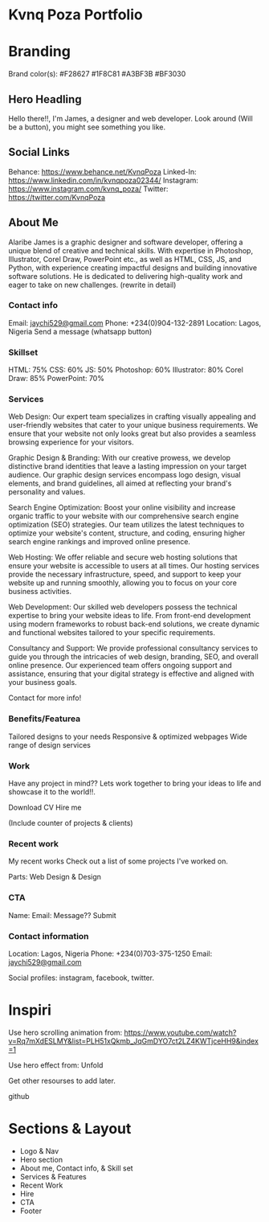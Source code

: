 # Kvnq Poza Portfolio

# Branding

Brand color(s):
#F28627
#1F8C81
#A3BF3B
#BF3030

## Hero Headling

Hello there!!, I'm James, a designer and web developer.
Look around (Will be a button), you might see something you like.

## Social Links

Behance: https://www.behance.net/KvnqPoza
Linked-In: https://www.linkedin.com/in/kvnqpoza02344/
Instagram: https://www.instagram.com/kvnq_poza/
Twitter: https://twitter.com/KvnqPoza

## About Me

Alaribe James is a graphic designer and software developer, offering a unique blend of creative and technical skills. With expertise in Photoshop, Illustrator, Corel Draw, PowerPoint etc., as well as HTML, CSS, JS, and Python, with experience creating impactful designs and building innovative software solutions.
He is dedicated to delivering high-quality work and eager to take on new challenges. (rewrite in detail)

### Contact info

Email: jaychi529@gmail.com
Phone: +234(0)904-132-2891
Location: Lagos, Nigeria
Send a message (whatsapp button)

### Skillset

HTML: 75%
CSS: 60%
JS: 50%
Photoshop: 60%
Illustrator: 80%
Corel Draw: 85%
PowerPoint: 70%

### Services

Web Design:
Our expert team specializes in crafting visually appealing and user-friendly websites that cater to your unique business requirements. We ensure that your website not only looks great but also provides a seamless browsing experience for your visitors.

Graphic Design & Branding:
With our creative prowess, we develop distinctive brand identities that leave a lasting impression on your target audience. Our graphic design services encompass logo design, visual elements, and brand guidelines, all aimed at reflecting your brand's personality and values.

Search Engine Optimization:
Boost your online visibility and increase organic traffic to your website with our comprehensive search engine optimization (SEO) strategies. Our team utilizes the latest techniques to optimize your website's content, structure, and coding, ensuring higher search engine rankings and improved online presence.

Web Hosting:
We offer reliable and secure web hosting solutions that ensure your website is accessible to users at all times. Our hosting services provide the necessary infrastructure, speed, and support to keep your website up and running smoothly, allowing you to focus on your core business activities.

Web Development:
Our skilled web developers possess the technical expertise to bring your website ideas to life. From front-end development using modern frameworks to robust back-end solutions, we create dynamic and functional websites tailored to your specific requirements.

Consultancy and Support:
We provide professional consultancy services to guide you through the intricacies of web design, branding, SEO, and overall online presence. Our experienced team offers ongoing support and assistance, ensuring that your digital strategy is effective and aligned with your business goals.

Contact for more info!

### Benefits/Featurea

Tailored designs to your needs
Responsive & optimized webpages
Wide range of design services

### Work

Have any project in mind??
Lets work together to bring your ideas to life and showcase it to the world!!.

Download CV
Hire me

(Include counter of projects & clients)

### Recent work

My recent works
Check out a list of some projects I've worked on.

Parts: Web Design & Design

### CTA

Name:
Email:
Message??
Submit

### Contact information

Location: Lagos, Nigeria
Phone: +234(0)703-375-1250
Email: jaychi529@gmail.com

Social profiles: instagram, facebook, twitter.

# Inspiri

Use hero scrolling animation from:
https://www.youtube.com/watch?v=Rq7mXdESLMY&list=PLH51xQkmb_JqGmDYO7ct2LZ4KWTjceHH9&index=1

Use hero effect from: Unfold

Get other resourses to add later.

github

######

# Sections & Layout

- Logo & Nav
- Hero section
- About me, Contact info, & Skill set
- Services & Features
- Recent Work
- Hire
- CTA
- Footer
